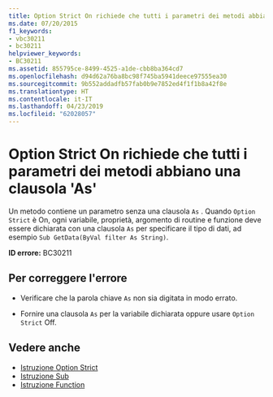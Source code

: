 ```yaml
---
title: Option Strict On richiede che tutti i parametri dei metodi abbiano una clausola 'As'
ms.date: 07/20/2015
f1_keywords:
- vbc30211
- bc30211
helpviewer_keywords:
- BC30211
ms.assetid: 855795ce-8499-4525-a1de-cbb8ba364cd7
ms.openlocfilehash: d94d62a76ba8bc98f745ba5941deece97555ea30
ms.sourcegitcommit: 9b552addadfb57fab0b9e7852ed4f1f1b8a42f8e
ms.translationtype: HT
ms.contentlocale: it-IT
ms.lasthandoff: 04/23/2019
ms.locfileid: "62028057"
---
```

# <a name="option-strict-on-requires-that-all-method-parameters-have-an-as-clause"></a>Option Strict On richiede che tutti i parametri dei metodi abbiano una clausola 'As'
Un metodo contiene un parametro senza una clausola `As` . Quando `Option Strict` è On, ogni variabile, proprietà, argomento di routine e funzione deve essere dichiarata con una clausola `As` per specificare il tipo di dati, ad esempio `Sub GetData(ByVal filter As String)`.  
  
 **ID errore:** BC30211  
  
## <a name="to-correct-this-error"></a>Per correggere l'errore  
  
- Verificare che la parola chiave `As` non sia digitata in modo errato.  
  
- Fornire una clausola `As` per la variabile dichiarata oppure usare `Option Strict` Off.  
  
## <a name="see-also"></a>Vedere anche

- [Istruzione Option Strict](../../visual-basic/language-reference/statements/option-strict-statement.md)
- [Istruzione Sub](../../visual-basic/language-reference/statements/sub-statement.md)
- [Istruzione Function](../../visual-basic/language-reference/statements/function-statement.md)

